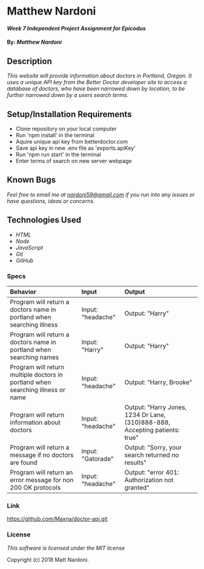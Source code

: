 # Matthew Nardoni

#### _Week 7 Independent Project Assignment for Epicodus_

#### By: _**Matthew Nardoni**_

## Description

_This website will provide information about doctors in Portland, Oregon. It uses a unique API key from the Better Doctor developer site to access a database of doctors, who have been narrowed down by location, to be further narrowed down by a users search terms._ 

## Setup/Installation Requirements

* Clone repository on your local computer
* Run 'npm install' in the terminal
* Aquire unique api key from betterdoctor.com
* Save api key in new .env file as 'exports.apiKey'
* Run 'npm run start' in the terminal
* Enter terms of search on new server webpage

## Known Bugs

_Feel free to email me at [nardoni59@gmail.com](mailto:nardoni59@gmail.com) if you run into any issues or have questions, ideas or concerns._

## Technologies Used

* _HTML_
* _Node_
* _JavaScript_
* _Git_
* _GitHub_

### Specs
| Behavior | Input | Output |
| :-------------     | :------------- | :------------- |
| Program will return a doctors name in portland when searching illness | Input: "headache" | Output: "Harry" |
| Program will return a doctors name in portland when searching names| Input: "Harry" | Output: "Harry" |
| Program will return multiple doctors in portland when searching illness or name | Input: "headache" | Output: "Harry, Brooke" |
| Program will return information about doctors | Input: "headache" | Output: "Harry Jones, 1234 Dr Lane, (310)888-888, Accepting patients: true" |
| Program will return a message if no doctors are found | Input: "Gatorade" | Output: "Sorry, your search returned no results" |
| Program will return an error message for non 200 OK protocols | Input: "headache" | Output: "error 401: Authorization not granted" |





### Link
https://github.com/Maxna/doctor-api.git

### License

_This software is licensed under the MIT license_

Copyright (c) 2018 Matt Nardoni.
